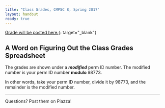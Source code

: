 ```yaml
---
title: "Class Grades, CMPSC 8, Spring 2017"
layout: handout
ready: true
---
```


[Grade will be posted here.](http://cs.ucsb.edu/~zmatni/xxxxx){: target="_blank"}

<h2>A Word on Figuring Out the Class Grades Spreadsheet</h2>

The grades are shown under a <b><i>modified</i></b> perm ID number. The modified number is your perm ID number <b>modulo</b> 98773.


In other words, take your perm ID number, divide it by 98773, and the remainder is the modified number.

---

Questions? Post them on Piazza!
